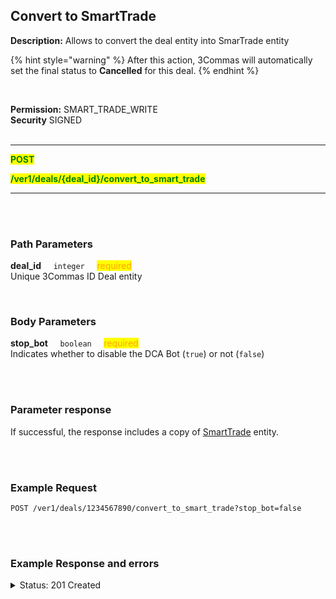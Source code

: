 ## Convert to SmartTrade<br>

**Description:** Allows to convert the deal entity into SmarTrade entity<br>

{% hint style="warning" %}
After this action, 3Commas will automatically set the final status to **Cancelled** for this deal.
{% endhint %}

<br>

**Permission:** SMART_TRADE_WRITE<br>
**Security** SIGNED<br>
<br>

----------

<mark style="color:green"><strong>POST<br>

<mark style="color:green">/ver1/deals/{deal_id}/convert_to_smart_trade</strong>

----------

<br>
<br>

### Path Parameters<br>
<p>
   <strong>deal_id</strong>&nbsp;&nbsp;&nbsp;&nbsp;&nbsp;<code>integer</code>&nbsp;&nbsp;&nbsp;&nbsp;&nbsp;<mark style="color:orange">required</mark><br>
   Unique 3Commas ID Deal entity
</p>
<br>

### Body Parameters<br>
<p>
   <strong>stop_bot</strong>&nbsp;&nbsp;&nbsp;&nbsp;&nbsp;<code>boolean</code>&nbsp;&nbsp;&nbsp;&nbsp;&nbsp;<mark style="color:orange">required</mark><br>
   Indicates whether to disable the DCA Bot (<code>true</code>) or not (<code>false</code>)
</p>
<br>
<br>

### Parameter response<br>

If successful, the response includes a copy of [SmartTrade](./README.md) entity.


<br>
<br>

### Example Request<br>

```
POST /ver1/deals/1234567890/convert_to_smart_trade?stop_bot=false
```
<br>
<br>

### Example Response and errors<br>

<details>
<summary>Status: 201 Created</summary><br>

```json
{
    "id": 31421185,
    "version": 2,
    "account": {
        "id": 32199203,
        "type": "paper_trading",
        "name": "Paper Account 1251857",
        "market": "Binance Spot account simulator",
        "link": "/accounts/32199203"
    },
    "pair": "USDT_ETH",
    "instant": false,
    "status": {
        "type": "created",
        "basic_type": "created",
        "title": "Pending"
    },
    "leverage": {
        "enabled": false
    },
    "position": {
        "type": "buy",
        "editable": true,
        "units": {
            "value": "0.054",
            "editable": false
        },
        "price": {
            "value": "3375.04",
            "value_without_commission": "3375.04",
            "editable": true
        },
        "total": {
            "value": "182.25216"
        },
        "order_type": "market",
        "status": {
            "type": "idle",
            "basic_type": "idle",
            "title": "Pending"
        }
    },
    "take_profit": {
        "enabled": true,
        "price_type": "value",
        "steps": [
            {
                "id": 1116304581,
                "order_type": "limit",
                "editable": true,
                "units": {
                    "value": null
                },
                "price": {
                    "type": "bid",
                    "value": "3412.21",
                    "percent": null
                },
                "volume": "100.0",
                "total": null,
                "trailing": {
                    "enabled": false,
                    "percent": null
                },
                "status": {
                    "type": "idle",
                    "basic_type": "idle",
                    "title": "Pending"
                },
                "data": {
                    "cancelable": true,
                    "panic_sell_available": false
                },
                "position": 1
            }
        ]
    },
    "stop_loss": {
        "enabled": true,
        "price_type": "value",
        "breakeven": false,
        "order_type": "market",
        "editable": true,
        "status": {
            "type": "idle",
            "basic_type": "idle",
            "title": "Pending"
        },
        "units": {
            "value": null
        },
        "total": {
            "value": null
        },
        "price": {
            "value": null,
            "percent": null
        },
        "conditional": {
            "price": {
                "value": "2680.7534754",
                "type": "bid",
                "percent": null
            },
            "trailing": {
                "enabled": false,
                "percent": null
            }
        },
        "timeout": {
            "enabled": false,
            "value": null
        }
    },
    "reduce_funds": {
        "steps": []
    },
    "market_close": {},
    "note": "Created from deal 2297232147",
    "note_raw": "Created from deal 2297232147",
    "skip_enter_step": true,
    "data": {
        "editable": false,
        "current_price": {
            "day_change_percent": "-1.248",
            "bid": "3282.46",
            "ask": "3282.47",
            "last": "3282.46",
            "quote_volume": "3523687887.023767"
        },
        "target_price_type": "price",
        "orderbook_price_currency": "USDT",
        "base_order_finished": true,
        "missing_funds_to_close": "0.0",
        "liquidation_price": null,
        "average_enter_price": null,
        "average_close_price": null,
        "average_enter_price_without_commission": null,
        "average_close_price_without_commission": null,
        "panic_sell_available": false,
        "add_funds_available": false,
        "reduce_funds_available": false,
        "force_start_available": false,
        "force_process_available": true,
        "cancel_available": false,
        "finished": false,
        "base_position_step_finished": false,
        "entered_amount": "0.0",
        "entered_total": "0.0",
        "closed_amount": "0.0",
        "closed_total": "0.0",
        "commission": 0.001,
        "created_at": "2024-11-12T21:47:55.207Z",
        "updated_at": "2024-11-12T21:47:55.284Z",
        "type": "smart_sell"
    },
    "profit": {
        "volume": null,
        "usd": null,
        "percent": "0.0",
        "roe": null
    },
    "margin": {
        "amount": null,
        "total": null
    },
    "is_position_not_filled": true
}
```

